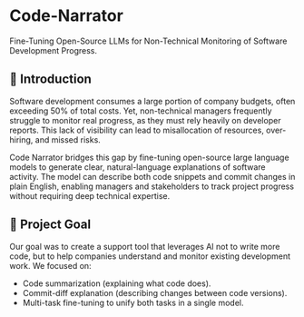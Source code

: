 # Code-Narrator
Fine-Tuning Open-Source LLMs for Non-Technical Monitoring of Software Development Progress.

## 📖 Introduction
Software development consumes a large portion of company budgets, often exceeding 50% of total costs. Yet, non-technical managers frequently struggle to monitor real progress, as they must rely heavily on developer reports. This lack of visibility can lead to misallocation of resources, over-hiring, and missed risks.

Code Narrator bridges this gap by fine-tuning open-source large language models to generate clear, natural-language explanations of software activity. The model can describe both code snippets and commit changes in plain English, enabling managers and stakeholders to track project progress without requiring deep technical expertise.

## 🎯 Project Goal
Our goal was to create a support tool that leverages AI not to write more code, but to help companies understand and monitor existing development work. We focused on:
- Code summarization (explaining what code does).
- Commit-diff explanation (describing changes between code versions).
- Multi-task fine-tuning to unify both tasks in a single model.
